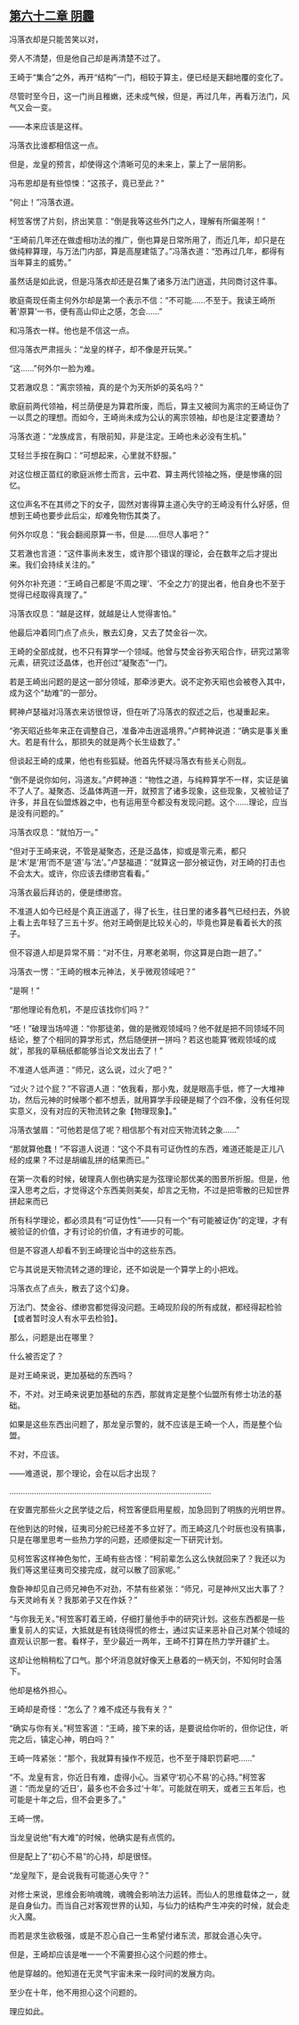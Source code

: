## [第六十二章 阴霾](https://www.xxbiquge.com/11_11207/9241467.html)


  冯落衣却是只能苦笑以对，

  旁人不清楚，但是他自己却是再清楚不过了。

  王崎于“集合”之外，再开“结构”一门，相较于算主，便已经是天翻地覆的变化了。

  尽管时至今日，这一门尚且稚嫩，还未成气候，但是，再过几年，再看万法门，风气又会一变。

  ——本来应该是这样。

  冯落衣比谁都相信这一点。

  但是，龙皇的预言，却使得这个清晰可见的未来上，蒙上了一层阴影。

  冯布恩却是有些惊悚：“这孩子，竟已至此？”

  “何止！”冯落衣道。

  柯笠客愣了片刻，挤出笑意：“倒是我等这些外门之人，理解有所偏差啊！”

  “王崎前几年还在做虚相功法的推广，倒也算是日常所用了，而近几年，却只是在做纯粹算理，与万法门内部，算是高屋建瓴了。”冯落衣道：“恐再过几年，都得有当年算主的威势。”

  虽然话是如此说，但是冯落衣却还是召集了诸多万法门逍遥，共同商讨这件事。

  歌庭斋现任斋主何外尔却是第一个表示不信：“不可能……不至于。我读王崎所著‘原算’一书，便有高山仰止之感，怎会……”

  和冯落衣一样。他也是不信这一点。

  但冯落衣严肃摇头：“龙皇的样子，却不像是开玩笑。”

  “这……”何外尔一脸为难。

  艾若澈叹息：“离宗领袖，真的是个为天所妒的英名吗？”

  歌庭前两代领袖，柯兰荫便是为算君所废，而后，算主又被同为离宗的王崎证伪了一以贯之的理想。而如今，王崎尚未成为公认的离宗领袖，却也是注定要遭劫？

  冯落衣道：“龙族成言，有限前知，非是注定。王崎也未必没有生机。”

  艾轻兰手按在胸口：“可想起来，心里就不舒服。”

  对这位根正苗红的歌庭派修士而言，云中君、算主两代领袖之殇，便是惨痛的回忆。

  这位声名不在其师之下的女子，固然对害得算主道心失守的王崎没有什么好感，但想到王崎也要步此后尘，却难免物伤其类了。

  何外尔叹息：“我会翻阅原算一书，但是……但尽人事吧？”

  艾若澈也言道：“这件事尚未发生，或许那个错误的理论，会在数年之后才提出来。我们会持续关注的。”

  何外尔补充道：“王崎自己都是‘不周之理’、‘不全之力’的提出者，他自身也不至于觉得已经取得真理了。”

  冯落衣叹息：“越是这样，就越是让人觉得害怕。”

  他最后冲着同门点了点头，散去幻身，又去了焚金谷一次。

  王崎的全部成就，也不只有算学一个领域。他曾与焚金谷弥天昭合作，研究过第零元素，研究过泛晶体，也开创过“凝聚态”一门。

  若是王崎出问题的是这一部分领域，那牵涉更大。说不定弥天昭也会被卷入其中，成为这个“劫难”的一部分。

  鳄神卢瑟福对冯落衣来访很惊讶，但在听了冯落衣的叙述之后，也凝重起来。

  “弥天昭近些年来正在调整自己，准备冲击逍遥境界。”卢鳄神说道：“确实是事关重大。若是有什么，那损失的就是两个长生级数了。”

  但谈起王崎的成果，他也有些狐疑。他首先怀疑冯落衣有些关心则乱。

  “倒不是说你如何，冯道友。”卢鳄神道：“物性之道，与纯粹算学不一样，实证是骗不了人了。凝聚态、泛晶体两道一开，就预言了诸多现象，这些现象，又被验证了许多，并且在仙盟炼器之中，也有运用至今都没有发现问题。这个……理论，应当是没有问题的。”

  冯落衣叹息：“就怕万一。”

  “但对于王崎来说，不管是凝聚态，还是泛晶体，抑或是零元素，都只是‘术’是‘用’而不是‘道’与‘法’。”卢瑟福道：“就算这一部分被证伪，对王崎的打击也不会太大。或许，你应该去缥缈宫看看。”

  冯落衣最后拜访的，便是缥缈宫。

  不准道人如今已经是个真正逍遥了，得了长生，往日里的诸多暮气已经扫去，外貌上看上去年轻了三五十岁。他对王崎倒是比较关心的，毕竟也算是看着长大的孩子。

  但不容道人却是异常不屑：“对不住，月寒老弟啊，你这算是白跑一趟了。”

  冯落衣一愣：“王崎的根本元神法，关乎微观领域吧？”

  “是啊！”

  “那他理论有危机，不是应该找你们吗？”

  “呸！”破理当场啐道：“你那徒弟，做的是微观领域吗？他不就是把不同领域不同结论，整了个相同的算学形式，然后随便拼一拼吗？若这也能算‘微观领域的成就’，那我的草稿纸都能够当论文发出去了！”

  不准道人低声道：“师兄，这么说，过火了吧？”

  “过火？过个屁？”不容道人道：“依我看，那小鬼，就是眼高手低，修了一大堆神功，然后元神的时候哪个都不想丢，就用算学手段硬是糊了个四不像，没有任何现实意义，没有对应的天物流转之象【物理现象】。”

  冯落衣皱眉：“可他若是信了呢？相信那个有对应天物流转之象……”

  “那就算他蠢！”不容道人说道：“这个不具有可证伪性的东西，难道还能是正儿八经的成果？不过是胡编乱拼的结果而已。”

  在第一次看的时候，破理真人倒也确实是为弦理论那优美的图景所折服。但是，他深入思考之后，才觉得这个东西美则美矣，却言之无物，不过是把零散的已知世界拼起来而已

  所有科学理论，都必须具有“可证伪性”——只有一个“有可能被证伪”的定理，才有被验证的价值，才有讨论的价值，才有进步的可能。

  但是不容道人却看不到王崎理论当中的这些东西。

  它与其说是天物流转之道的理论，还不如说是一个算学上的小把戏。

  冯落衣点了点头，散去了这个幻身。

  万法门、焚金谷、缥缈宫都觉得没问题。王崎现阶段的所有成就，都经得起检验【或者暂时没人有水平去检验】。

  那么，问题是出在哪里？

  什么被否定了？

  是对王崎来说，更加基础的东西吗？

  不，不对。对王崎来说更加基础的东西，那就肯定是整个仙盟所有修士功法的基础。

  如果是这些东西出问题了，那龙皇示警的，就不应该是王崎一个人，而是整个仙盟。

  不对，不应该。

  ——难道说，那个理论，会在以后才出现？

  ………………………………………………………………………………

  在安置完那些火之民学徒之后，柯笠客便启用星舰，加急回到了明族的光明世界。

  在他到达的时候，征夷司分舵已经差不多立好了。而王崎这几个时辰也没有搞事，只是在哪里思考一些热力学的问题，还顺便拟定一下研究计划。

  见柯笠客这样神色匆忙，王崎有些古怪：“柯前辈怎么这么快就回来了？我还以为我们等这里征夷司交接完成，就可以散了回家呢。”

  詹卧神却见自己师兄神色不对劲，不禁有些紧张：“师兄，可是神州又出大事了？与天灵岭有关？我那弟子又在作妖？”

  “与你我无关。”柯笠客盯着王崎，仔细打量他手中的研究计划。这些东西都是一些重复前人的实证，大抵就是有钱烧得慌的修士，通过实证来恶补自己对某个领域的直观认识那一套。看样子，至少最近一两年，王崎不打算在热力学开疆扩土。

  这却让他稍稍松了口气。那个坏消息就好像天上悬着的一柄天剑，不知何时会落下。

  他却是格外担心。

  王崎却是奇怪：“怎么了？难不成还与我有关？”

  “确实与你有关。”柯笠客道：“王崎，接下来的话，是要说给你听的，但你记住，听完之后，镇定心神，明白吗？”

  王崎一阵紧张：“那个，我就算有操作不规范，也不至于降职罚薪吧……”

  “不。龙皇有言，你近日有难，虚得小心。当紧守‘初心不易’的心持。”柯笠客道：“而龙皇的‘近日’，最多也不会多过‘十年’。可能就在明天，或者三五年后，也可能是十年之后，但不会更多了。”

  王崎一愣。

  当龙皇说他“有大难”的时候，他确实是有点慌的。

  但是配上了“初心不易”的心持，却是很怪。

  “龙皇陛下，是会说我有可能道心失守？”

  对修士来说，思维会影响魂魄，魂魄会影响法力运转。而仙人的思维载体之一，就是自身仙力。而当自己对客观世界的认知，与仙力的结构产生冲突的时候，就会走火入魔。

  而若是求生欲极强，或是不忍心自己一生希望付诸东流，那就会道心失守。

  但是，王崎却应该是唯一一个不需要担心这个问题的修士。

  他是穿越的。他知道在无灵气宇宙未来一段时间的发展方向。

  至少在十年，他不用担心这个问题的。

  理应如此。
